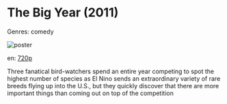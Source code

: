 # The Big Year (2011)

Genres: comedy

![poster](http://image.tmdb.org/t/p/w500/kBnR6jbFRnbSQTqLEcDpKd7FxK5.jpg)

en:
  [720p](magnet:?xt=urn:btih:A7CD929A991C8E0968F085BD3FD21A48D5149E45&tr=udp://glotorrents.pw:6969/announce&tr=udp://tracker.opentrackr.org:1337/announce&tr=udp://torrent.gresille.org:80/announce&tr=udp://tracker.openbittorrent.com:80&tr=udp://tracker.coppersurfer.tk:6969&tr=udp://tracker.leechers-paradise.org:6969&tr=udp://p4p.arenabg.ch:1337&tr=udp://tracker.internetwarriors.net:1337)
  


Three fanatical bird-watchers spend an entire year competing to spot the highest number of species as El Nino sends an extraordinary variety of rare breeds flying up into the U.S., but they quickly discover that there are more important things than coming out on top of the competition